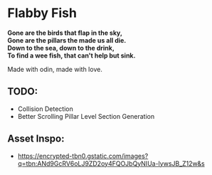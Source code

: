 # Flabby Fish 

__Gone are the birds that flap in the sky,__  
__Gone are the pillars the made us all die.__  
__Down to the sea, down to the drink,__  
__To find a wee fish, that can't help but sink.__  

Made with odin, made with love. 

## TODO:
- Collision Detection
- Better Scrolling Pillar Level Section Generation

## Asset Inspo:
- https://encrypted-tbn0.gstatic.com/images?q=tbn:ANd9GcRV6oLJ9ZD2oy4FQOJbQyNIUa-lywsJB_Z12w&s
